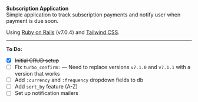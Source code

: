 **Subscription Application**  
Simple application to track subscription payments and notify user when payment is due soon.

Using [Ruby on Rails](https://rubyonrails.org/) (v7.0.4) and [Tailwind CSS](https://tailwindcss.com/).

---

**To Do:**

- [x] ~~Initial CRUD setup~~
- [ ] Fix `turbo_confirm:` &mdash; Need to replace versions `v7.1.0` and `v7.1.1` with a version that works
- [ ] Add `:currency` and `:frequency` dropdown fields to db
- [ ] Add `sort_by` feature (A-Z)
- [ ] Set up notification mailers
